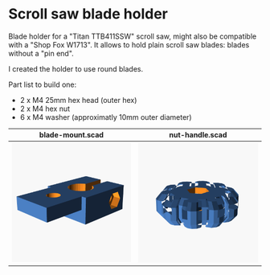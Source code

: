 # Scroll saw blade holder
Blade holder for a "Titan TTB411SSW" scroll saw, might also be compatible with a "Shop Fox W1713".
It allows to hold plain scroll saw blades: blades without a "pin end".

I created the holder to use round blades.

Part list to build one:
- 2 x M4 25mm hex head (outer hex)
- 2 x M4 hex nut
- 6 x M4 washer (approximatly 10mm outer diameter)

|blade-mount.scad|nut-handle.scad|
|---|---|
|![blade-mount.scad](images/blade-mount.scad.png)|![nut-handle.scad](images/nut-handle.scad.png)|
